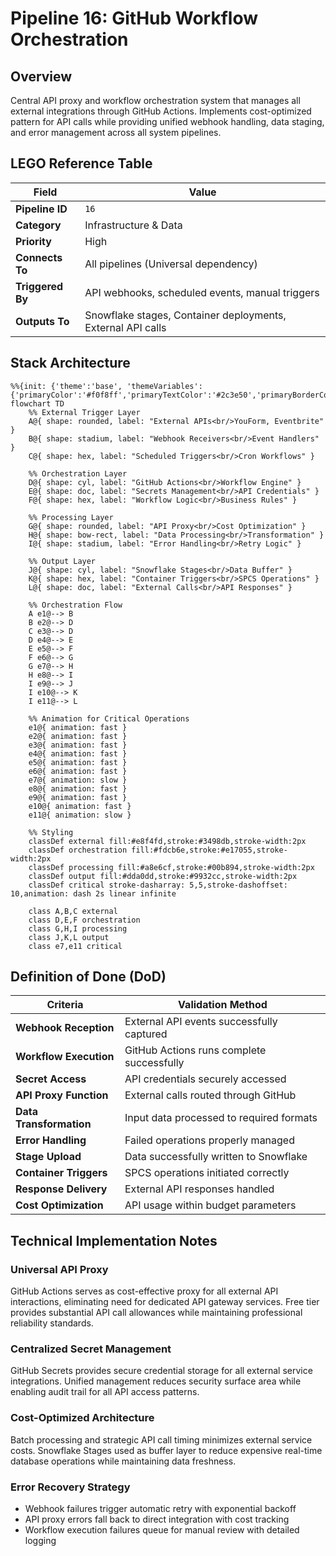 # Pipeline 16: GitHub Workflow Orchestration

## Overview
Central API proxy and workflow orchestration system that manages all external integrations through GitHub Actions. Implements cost-optimized pattern for API calls while providing unified webhook handling, data staging, and error management across all system pipelines.

## LEGO Reference Table

| **Field** | **Value** |
|-----------|-----------|
| **Pipeline ID** | `16` |
| **Category** | Infrastructure & Data |
| **Priority** | High |
| **Connects To** | All pipelines (Universal dependency) |
| **Triggered By** | API webhooks, scheduled events, manual triggers |
| **Outputs To** | Snowflake stages, Container deployments, External API calls |

## Stack Architecture

```mermaid
%%{init: {'theme':'base', 'themeVariables': {'primaryColor':'#f0f8ff','primaryTextColor':'#2c3e50','primaryBorderColor':'#3498db','lineColor':'#2980b9','secondaryColor':'#e8f4fd','tertiaryColor':'#d5e8f3','background':'#ffffff','mainBkg':'#f0f8ff','secondBkg':'#e1f0ff','tertiaryBkg':'#d1e7ff'}}}%%
flowchart TD
    %% External Trigger Layer
    A@{ shape: rounded, label: "External APIs<br/>YouForm, Eventbrite" }
    B@{ shape: stadium, label: "Webhook Receivers<br/>Event Handlers" }
    C@{ shape: hex, label: "Scheduled Triggers<br/>Cron Workflows" }
    
    %% Orchestration Layer
    D@{ shape: cyl, label: "GitHub Actions<br/>Workflow Engine" }
    E@{ shape: doc, label: "Secrets Management<br/>API Credentials" }
    F@{ shape: hex, label: "Workflow Logic<br/>Business Rules" }
    
    %% Processing Layer
    G@{ shape: rounded, label: "API Proxy<br/>Cost Optimization" }
    H@{ shape: bow-rect, label: "Data Processing<br/>Transformation" }
    I@{ shape: stadium, label: "Error Handling<br/>Retry Logic" }
    
    %% Output Layer
    J@{ shape: cyl, label: "Snowflake Stages<br/>Data Buffer" }
    K@{ shape: hex, label: "Container Triggers<br/>SPCS Operations" }
    L@{ shape: doc, label: "External Calls<br/>API Responses" }
    
    %% Orchestration Flow
    A e1@--> B
    B e2@--> D
    C e3@--> D
    D e4@--> E
    E e5@--> F
    F e6@--> G
    G e7@--> H
    H e8@--> I
    I e9@--> J
    I e10@--> K
    I e11@--> L
    
    %% Animation for Critical Operations
    e1@{ animation: fast }
    e2@{ animation: fast }
    e3@{ animation: fast }
    e4@{ animation: fast }
    e5@{ animation: fast }
    e6@{ animation: fast }
    e7@{ animation: slow }
    e8@{ animation: fast }
    e9@{ animation: fast }
    e10@{ animation: fast }
    e11@{ animation: slow }
    
    %% Styling
    classDef external fill:#e8f4fd,stroke:#3498db,stroke-width:2px
    classDef orchestration fill:#fdcb6e,stroke:#e17055,stroke-width:2px
    classDef processing fill:#a8e6cf,stroke:#00b894,stroke-width:2px
    classDef output fill:#dda0dd,stroke:#9932cc,stroke-width:2px
    classDef critical stroke-dasharray: 5,5,stroke-dashoffset: 10,animation: dash 2s linear infinite
    
    class A,B,C external
    class D,E,F orchestration
    class G,H,I processing
    class J,K,L output
    class e7,e11 critical
```

## Definition of Done (DoD)

| **Criteria** | **Validation Method** |
|--------------|----------------------|
| **Webhook Reception** | External API events successfully captured |
| **Workflow Execution** | GitHub Actions runs complete successfully |
| **Secret Access** | API credentials securely accessed |
| **API Proxy Function** | External calls routed through GitHub |
| **Data Transformation** | Input data processed to required formats |
| **Error Handling** | Failed operations properly managed |
| **Stage Upload** | Data successfully written to Snowflake |
| **Container Triggers** | SPCS operations initiated correctly |
| **Response Delivery** | External API responses handled |
| **Cost Optimization** | API usage within budget parameters |

## Technical Implementation Notes

### Universal API Proxy
GitHub Actions serves as cost-effective proxy for all external API interactions, eliminating need for dedicated API gateway services. Free tier provides substantial API call allowances while maintaining professional reliability standards.

### Centralized Secret Management
GitHub Secrets provides secure credential storage for all external service integrations. Unified management reduces security surface area while enabling audit trail for all API access patterns.

### Cost-Optimized Architecture
Batch processing and strategic API call timing minimizes external service costs. Snowflake Stages used as buffer layer to reduce expensive real-time database operations while maintaining data freshness.

### Error Recovery Strategy
- Webhook failures trigger automatic retry with exponential backoff
- API proxy errors fall back to direct integration with cost tracking
- Workflow execution failures queue for manual review with detailed logging
